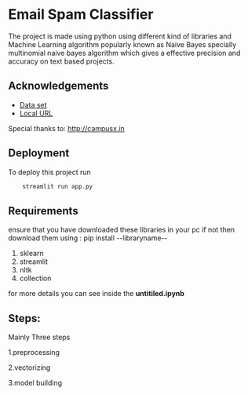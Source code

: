 
# Email Spam Classifier
The project is made using python using different kind of libraries
and Machine Learning algorithm popularly known as Naive Bayes
specially multinomial naive bayes algorithm which gives a effective precision and accuracy on text based projects.
## Acknowledgements

 - [Data set ](https://www.kaggle.com/datasets/uciml/sms-spam-collection-dataset?select=spam.csv)
 - [Local URL](http://localhost:8501)


Special thanks to: http://campusx.in


## Deployment

To deploy this project run

```bash
    streamlit run app.py 
```


## Requirements

ensure that you have downloaded these libraries in your pc
if not then download them using : pip install --libraryname--

1. sklearn
2. streamlit
3. nltk
4. collection


for more details you can see inside the __untitiled.ipynb__  


## Steps:

Mainly Three steps 

1.preprocessing

2.vectorizing

3.model building
